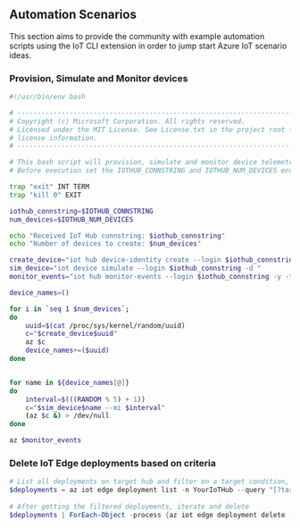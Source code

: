 ## Automation Scenarios

This section aims to provide the community with example automation scripts using the IoT CLI extension in order to jump start Azure IoT scenario ideas.



### Provision, Simulate and Monitor devices

```bash
#!/usr/bin/env bash

# -----------------------------------------------------------------------------
# Copyright (c) Microsoft Corporation. All rights reserved.
# Licensed under the MIT License. See License.txt in the project root for
# license information.
# -----------------------------------------------------------------------------

# This bash script will provision, simulate and monitor device telemetry.
# Before execution set the IOTHUB_CONNSTRING and IOTHUB_NUM_DEVICES env vars.

trap "exit" INT TERM
trap "kill 0" EXIT

iothub_connstring=$IOTHUB_CONNSTRING
num_devices=$IOTHUB_NUM_DEVICES

echo "Received IoT Hub connstring: $iothub_connstring"
echo "Number of devices to create: $num_devices"

create_device="iot hub device-identity create --login $iothub_connstring -d "
sim_device="iot device simulate --login $iothub_connstring -d "
monitor_events="iot hub monitor-events --login $iothub_connstring -y -t 10 "

device_names=()

for i in `seq 1 $num_devices`;
do
    uuid=$(cat /proc/sys/kernel/random/uuid)
    c="$create_device$uuid"
    az $c
    device_names+=($uuid)
done


for name in ${device_names[@]}
do
    interval=$(((RANDOM % 5) + 1))
    c="$sim_device$name --mi $interval"
    (az $c &) > /dev/null
done

az $monitor_events

```

### Delete IoT Edge deployments based on criteria

```powershell
# List all deployments on target hub and filter on a target condition, then select the ID.
$deployments = az iot edge deployment list -n YourIoTHub --query "[?targetCondition=='tags.building=9'].id" | ConvertFrom-Json
 
# After getting the filtered deployments, iterate and delete
$deployments | ForEach-Object -process {az iot edge deployment delete -n YourIoTHub -d $_}

```

